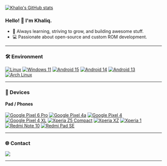 [![Khaliq's GitHub stats](https://github-readme-stats-one-bice.vercel.app/api?username=Bias8145&show_icons=true&role=OWNER,ORGANIZATION_MEMBER,COLLABORATOR&include_all_commits=true&theme=catppuccin_latte&theme=graywhite&count_private=true&hide_border=true)](https://github.com/Bias8145/github-readme-stats)

### Hello! 👋 I'm Khaliq.

- 🌱 Always learning, striving to grow, and building awesome stuff.
- 💻 Passionate about open-source and custom ROM development.

---

### 🛠 Environment

[![Linux](https://img.shields.io/badge/Linux-FCC624?style=flat-square&logo=linux&logoColor=000000)](https://www.kernel.org/)
[![Windows 11](https://img.shields.io/badge/Windows%2011-00BBFF?style=flat-square&logo=Windows&logoColor=FFFFFF&labelColor=00BBFF)](https://www.microsoft.com/windows11)
[![Android 15](https://img.shields.io/badge/Android%2015-3ddc84?style=flat-square&logo=android&logoColor=ffffff)](https://www.android.com/android-15/)
[![Android 14](https://img.shields.io/badge/Android%2014-3ddc84?style=flat-square&logo=android&logoColor=ffffff)](https://www.android.com/android-14/)
[![Android 13](https://img.shields.io/badge/Android%2013-3ddc84?style=flat-square&logo=android&logoColor=ffffff)](https://www.android.com/android-13/)
[![Arch Linux](https://img.shields.io/badge/Arch%20Linux-1793D1?style=flat-square&logo=archlinux&logoColor=ffffff)](https://archlinux.org/)

---

### 📱 Devices
#### Pad / Phones

[![Google Pixel 6 Pro](https://img.shields.io/badge/Pixel%206%20Pro-4285F4?style=flat-square&logo=google&logoColor=FFFFFF)](https://store.google.com/us/product/pixel_6_pro)
[![Google Pixel 4a](https://img.shields.io/badge/Pixel%204a-4285F4?style=flat-square&logo=google&logoColor=FFFFFF)](https://store.google.com/us/product/pixel_4a)
[![Google Pixel 4](https://img.shields.io/badge/Pixel%204-4285F4?style=flat-square&logo=google&logoColor=FFFFFF)](https://store.google.com/us/product/pixel_4)
[![Google Pixel 4 XL](https://img.shields.io/badge/Pixel%204%20XL-4285F4?style=flat-square&logo=google&logoColor=FFFFFF)](https://store.google.com/us/product/pixel_4_xl)
[![Xperia Z5 Compact](https://img.shields.io/badge/Xperia%20Z5%20Compact-000000?style=flat-square&logo=sony&logoColor=FFFFFF)](https://www.sony.com.hk/zh/electronics/support/mobile-phones-tablets-mobile-phones/xperia-z5compact/specifications)
[![Xperia XZ](https://img.shields.io/badge/Xperia%20XZ-000000?style=flat-square&logo=sony&logoColor=FFFFFF)](https://www.sony.com.hk/zh/electronics/support/mobile-phones-tablets-mobile-phones/xperia-XZ/specifications)
[![Xperia 1](https://img.shields.io/badge/Xperia%201-000000?style=flat-square&logo=sony&logoColor=FFFFFF)](https://www.sony.com.hk/zh/electronics/smartphones/xperia-1)
[![Redmi Note 10](https://img.shields.io/badge/Redmi%20Note%2010-FF6900?style=flat-square&logo=xiaomi&logoColor=FFFFFF)](https://zh.wikipedia.org/zh-cn/%E5%B0%8F%E7%B1%B3%E6%89%8B%E6%9C%BA1S)
[![Redmi Pad SE](https://img.shields.io/badge/Redmi%20Pad%20SE-FF6900?style=flat-square&logo=xiaomi&logoColor=FFFFFF)](https://www.mi.com/Redmipadse)
  
---

### 🌐 Contact
 
<a href="https://t.me/VOLD_NAMESPACE/">
<img src="https://img.shields.io/badge/Morpheus-2CA5E0?style=for-the-badge&logo=telegram&logoColor=white" />
  </a>

  ---
